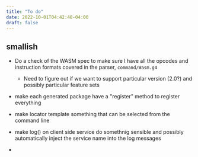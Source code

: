 ```yaml
---
title: "To do"
date: 2022-10-01T04:42:48-04:00
draft: false
---
```


## smallish

* Do a check of the WASM spec to make sure I have all the opcodes and instruction formats
covered in the parser, `command/Wasm.g4`
  * Need to figure out if we want to support particular version (2.0?)
  and possibly particular feature sets


* make each generated package have a "register" method to register everything
* make locator template something that can be selected from the command line
* make log() on client side service do somethnig sensible and possibly automatically
inject the service name into the log messages
* 
